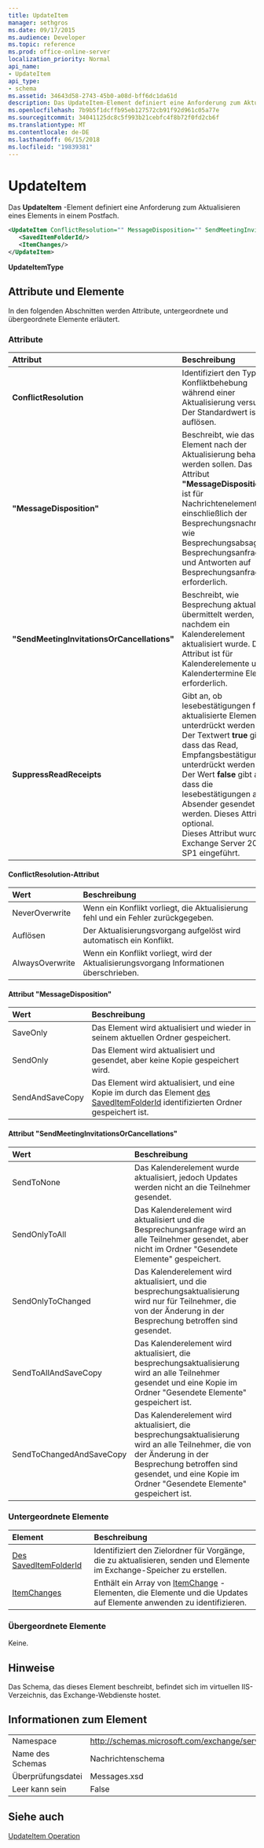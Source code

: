 ```yaml
---
title: UpdateItem
manager: sethgros
ms.date: 09/17/2015
ms.audience: Developer
ms.topic: reference
ms.prod: office-online-server
localization_priority: Normal
api_name:
- UpdateItem
api_type:
- schema
ms.assetid: 34643d58-2743-45b0-a08d-bff6dc1da61d
description: Das UpdateItem-Element definiert eine Anforderung zum Aktualisieren eines Elements in einem Postfach.
ms.openlocfilehash: 7b9b5f1dcffb95eb127572cb91f92d961c05a77e
ms.sourcegitcommit: 34041125dc8c5f993b21cebfc4f8b72f0fd2cb6f
ms.translationtype: MT
ms.contentlocale: de-DE
ms.lasthandoff: 06/15/2018
ms.locfileid: "19839381"
---
```

# <a name="updateitem"></a>UpdateItem

Das **UpdateItem** -Element definiert eine Anforderung zum Aktualisieren eines Elements in einem Postfach. 
  
```XML
<UpdateItem ConflictResolution="" MessageDisposition="" SendMeetingInvitationsOrCancellations="" SuppressReadReceipts="">
   <SavedItemFolderId/>
   <ItemChanges/>
</UpdateItem>
```

 **UpdateItemType**
## <a name="attributes-and-elements"></a>Attribute und Elemente

In den folgenden Abschnitten werden Attribute, untergeordnete und übergeordnete Elemente erläutert.
  
### <a name="attributes"></a>Attribute

|**Attribut**|**Beschreibung**|
|:-----|:-----|
|**ConflictResolution** <br/> |Identifiziert den Typ des Konfliktbehebung während einer Aktualisierung versuchen. Der Standardwert ist auflösen.  <br/> |
|**"MessageDisposition"** <br/> |Beschreibt, wie das Element nach der Aktualisierung behandelt werden sollen. Das Attribut **"MessageDisposition"** ist für Nachrichtenelemente, einschließlich der Besprechungsnachrichten wie Besprechungsabsagen, Besprechungsanfragen und Antworten auf Besprechungsanfragen erforderlich.  <br/> |
|**"SendMeetingInvitationsOrCancellations"** <br/> |Beschreibt, wie Besprechung aktualisiert übermittelt werden, nachdem ein Kalenderelement aktualisiert wurde. Dieses Attribut ist für Kalenderelemente und Kalendertermine Element erforderlich.  <br/> |
|**SuppressReadReceipts** <br/> |Gibt an, ob lesebestätigungen für das aktualisierte Element unterdrückt werden soll. Der Textwert **true** gibt an, dass das Read, Empfangsbestätigungen unterdrückt werden soll. Der Wert **false** gibt an, dass die lesebestätigungen an den Absender gesendet werden. Dieses Attribut ist optional.  <br/> Dieses Attribut wurde in Exchange Server 2013 SP1 eingeführt.  <br/> |
   
#### <a name="conflictresolution-attribute"></a>ConflictResolution-Attribut

|**Wert**|**Beschreibung**|
|:-----|:-----|
|NeverOverwrite  <br/> |Wenn ein Konflikt vorliegt, die Aktualisierung fehl und ein Fehler zurückgegeben.  <br/> |
|Auflösen  <br/> |Der Aktualisierungsvorgang aufgelöst wird automatisch ein Konflikt.  <br/> |
|AlwaysOverwrite  <br/> |Wenn ein Konflikt vorliegt, wird der Aktualisierungsvorgang Informationen überschrieben.  <br/> |
   
#### <a name="messagedisposition-attribute"></a>Attribut "MessageDisposition"

|**Wert**|**Beschreibung**|
|:-----|:-----|
|SaveOnly  <br/> |Das Element wird aktualisiert und wieder in seinem aktuellen Ordner gespeichert.  <br/> |
|SendOnly  <br/> |Das Element wird aktualisiert und gesendet, aber keine Kopie gespeichert wird.  <br/> |
|SendAndSaveCopy  <br/> |Das Element wird aktualisiert, und eine Kopie im durch das Element [des SavedItemFolderId](saveditemfolderid.md) identifizierten Ordner gespeichert ist.  <br/> |
   
#### <a name="sendmeetinginvitationsorcancellations-attribute"></a>Attribut "SendMeetingInvitationsOrCancellations"

|**Wert**|**Beschreibung**|
|:-----|:-----|
|SendToNone  <br/> |Das Kalenderelement wurde aktualisiert, jedoch Updates werden nicht an die Teilnehmer gesendet.  <br/> |
|SendOnlyToAll  <br/> |Das Kalenderelement wird aktualisiert und die Besprechungsanfrage wird an alle Teilnehmer gesendet, aber nicht im Ordner "Gesendete Elemente" gespeichert.  <br/> |
|SendOnlyToChanged  <br/> |Das Kalenderelement wird aktualisiert, und die besprechungsaktualisierung wird nur für Teilnehmer, die von der Änderung in der Besprechung betroffen sind gesendet.  <br/> |
|SendToAllAndSaveCopy  <br/> |Das Kalenderelement wird aktualisiert, die besprechungsaktualisierung wird an alle Teilnehmer gesendet und eine Kopie im Ordner "Gesendete Elemente" gespeichert ist.  <br/> |
|SendToChangedAndSaveCopy  <br/> |Das Kalenderelement wird aktualisiert, die besprechungsaktualisierung wird an alle Teilnehmer, die von der Änderung in der Besprechung betroffen sind gesendet, und eine Kopie im Ordner "Gesendete Elemente" gespeichert ist.  <br/> |
   
### <a name="child-elements"></a>Untergeordnete Elemente

|**Element**|**Beschreibung**|
|:-----|:-----|
|[Des SavedItemFolderId](saveditemfolderid.md) <br/> |Identifiziert den Zielordner für Vorgänge, die zu aktualisieren, senden und Elemente im Exchange-Speicher zu erstellen.  <br/> |
|[ItemChanges](itemchanges.md) <br/> |Enthält ein Array von [ItemChange](itemchange.md) -Elementen, die Elemente und die Updates auf Elemente anwenden zu identifizieren.  <br/> |
   
### <a name="parent-elements"></a>Übergeordnete Elemente

Keine.
  
## <a name="remarks"></a>Hinweise

Das Schema, das dieses Element beschreibt, befindet sich im virtuellen IIS-Verzeichnis, das Exchange-Webdienste hostet.
  
## <a name="element-information"></a>Informationen zum Element

|||
|:-----|:-----|
|Namespace  <br/> |http://schemas.microsoft.com/exchange/services/2006/messages  <br/> |
|Name des Schemas  <br/> |Nachrichtenschema  <br/> |
|Überprüfungsdatei  <br/> |Messages.xsd  <br/> |
|Leer kann sein  <br/> |False  <br/> |
   
## <a name="see-also"></a>Siehe auch



[UpdateItem Operation](updateitem-operation.md)

